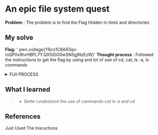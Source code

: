 



# An epic file system quest

**Problem** : The problem is to find the Flag Hidden in hints and directories

## My solve

**Flag:** ' pwn.college{Y6cs1C8AR3qv-mQP0v9tvHBPL7Y.QX5IDO0wSN5gjNzEzW}'
**Thought process** :   Followed the instructions  to get the flag by using and lot of use of cd, cat, ls -a, ls commands



<details>
      <summary>FUll PROCESS</summary>
      hacker@commands~an-epic-filesystem-quest:/$ ls
TEASER  challenge  flag  lib32   media  opt   run   sys  var
bin     dev        home  lib64   mnt    proc  sbin  tmp
boot    etc        lib   libx32  nix    root  srv   usr
hacker@commands~an-epic-filesystem-quest:/$ cat TEASER
Congratulations, you found the clue!
The next clue is in: /usr/lib/python3/dist-packages/_pytest/_io

The next clue is **hidden** --- its filename starts with a '.' character. You'll need to look for it using special options to 'ls'.
hacker@commands~an-epic-filesystem-quest:/$ cat /usr/lib/python3/dist-packages/_pytest/_io
cat: /usr/lib/python3/dist-packages/_pytest/_io: Is a directory
hacker@commands~an-epic-filesystem-quest:/$ cd /usr/lib/python3/dist-packages/_pytest/_io
hacker@commands~an-epic-filesystem-quest:/usr/lib/python3/dist-packages/_pytest/_io$ ls
__init__.py  __pycache__  saferepr.py
hacker@commands~an-epic-filesystem-quest:/usr/lib/python3/dist-packages/_pytest/_io$ ls -a
.  ..  .HINT  __init__.py  __pycache__  saferepr.py
hacker@commands~an-epic-filesystem-quest:/usr/lib/python3/dist-packages/_pytest/_io$ cat .HINT
Tubular find!
The next clue is in: /opt/linux/linux-5.4/tools/arch/s390/include/uapi/asm
hacker@commands~an-epic-filesystem-quest:/usr/lib/python3/dist-packages/_pytest/_io$ ls /opt/linux/linux-5.4/tools/arch/s390/include/uapi/asm
SNIPPET        bpf_perf_event.h  kvm_perf.h  perf_regs.h  sie.h
hacker@commands~an-epic-filesystem-quest:/usr/lib/python3/dist-packages/_pytest/_io$ cd /opt/linux/linux-5.4/tools/arch/s390/include/uapi/asm
hacker@commands~an-epic-filesystem-quest:/opt/linux/linux-5.4/tools/arch/s390/include/uapi/asm$ cat SNIPPET
Congratulations, you found the clue!
The next clue is in: /usr/lib/debug/.build-id/0a

The next clue is **delayed** --- it will not become readable until you enter the directory with 'cd'.
hacker@commands~an-epic-filesystem-quest:/opt/linux/linux-5.4/tools/arch/s390/include/uapi/asm$ cd /usr/lib/debug/.build-id/0a
hacker@commands~an-epic-filesystem-quest:/usr/lib/debug/.build-id/0a$ cd ls -a
bash: cd: too many arguments
hacker@commands~an-epic-filesystem-quest:/usr/lib/debug/.build-id/0a$ ls -a
.   0507fccacd23843237ec32a22b5b0e775814f1.debug  378305aa26a8e32cc408b9f39cae5db5f89740.debug  ALERT
..  323c2e74942fefba5c0cb0efe04575a90b5f1b.debug  7ac23f8e0c32eb01912084316784f6a747fb76.debug  d36faca36ebd36ca68a471902dd21e4a6c0c62.debug
hacker@commands~an-epic-filesystem-quest:/usr/lib/debug/.build-id/0a$ cat ALERT
Congratulations, you found the clue!
The next clue is in: /usr/share/perl/5.30.0/Term

Watch out! The next clue is **trapped**. You'll need to read it out without 'cd'ing into the directory; otherwise, the clue will self destruct!
hacker@commands~an-epic-filesystem-quest:/usr/lib/debug/.build-id/0a$ cat /usr/share/perl/5.30.0/Term
cat: /usr/share/perl/5.30.0/Term: Is a directory
hacker@commands~an-epic-filesystem-quest:/usr/lib/debug/.build-id/0a$ ls -a /usr/share/perl/5.30.0/Term
.  ..  ANSIColor.pm  Cap.pm  Complete.pm  ReadLine.pm  SPOILER-TRAPPED
hacker@commands~an-epic-filesystem-quest:/usr/lib/debug/.build-id/0a$ cat /usr/share/perl/5.30.0/Term/SPOILER-TRAPPED
Tubular find!
The next clue is in: /usr/share/doc/gcc-9-aarch64-linux-gnu-base/gomp
hacker@commands~an-epic-filesystem-quest:/usr/lib/debug/.build-id/0a$ ls -a /usr/share/doc/gcc-9-aarch64-linux-gnu-base/gomp
.  ..  DOSSIER  changelog.gz
hacker@commands~an-epic-filesystem-quest:/usr/lib/debug/.build-id/0a$ cat /usr/share/doc/gcc-9-aarch64-linux-gnu-base/gomp/DOSSIER
Yahaha, you found me!
The next clue is in: /opt/linux/linux-5.4/Documentation/driver-api/mei

The next clue is **hidden** --- its filename starts with a '.' character. You'll need to look for it using special options to 'ls'.
hacker@commands~an-epic-filesystem-quest:/usr/lib/debug/.build-id/0a$ ls -a /opt/linux/linux-5.4/Documentation/driver-api/mei
.  ..  .CUE  hdcp.rst  iamt.rst  index.rst  mei-client-bus.rst  mei.rst  nfc.rst
hacker@commands~an-epic-filesystem-quest:/usr/lib/debug/.build-id/0a$ cd /opt/linux/linux-5.4/Documentation/driver-api/mei/.CUE
bash: cd: /opt/linux/linux-5.4/Documentation/driver-api/mei/.CUE: Not a directory
hacker@commands~an-epic-filesystem-quest:/usr/lib/debug/.build-id/0a$ cat /opt/linux/linux-5.4/Documentation/driver-api/
mei/.CU
cat: /opt/linux/linux-5.4/Documentation/driver-api/mei/.CU: No such file or directory
hacker@commands~an-epic-filesystem-quest:/usr/lib/debug/.build-id/0a$ cd /opt/linux/linux-5.4/Documentation/driver-api/mei
hacker@commands~an-epic-filesystem-quest:/opt/linux/linux-5.4/Documentation/driver-api/mei$ cat .CUE
Lucky listing!
The next clue is in: /opt/linux/linux-5.4/drivers/pci/endpoint
hacker@commands~an-epic-filesystem-quest:/opt/linux/linux-5.4/Documentation/driver-api/mei$ ls -a /opt/linux/linux-5.4/drivers/pci/endpoint
.  ..  INFO  Kconfig  Makefile  functions  pci-ep-cfs.c  pci-epc-core.c  pci-epc-mem.c  pci-epf-core.c
hacker@commands~an-epic-filesystem-quest:/opt/linux/linux-5.4/Documentation/driver-api/mei$ cat /opt/linux/linux-5.4/drivers/pci/endpoint/INFO
Yahaha, you found me!
The next clue is in: /opt/linux/linux-5.4/block

The next clue is **hidden** --- its filename starts with a '.' character. You'll need to look for it using special options to 'ls'.
hacker@commands~an-epic-filesystem-quest:/opt/linux/linux-5.4/Documentation/driver-api/mei$ ls -a /opt/linux/linux-5.4/block
.                      .built-in.a.cmd           blk-integrity.c         blk-mq-virtio.o  bsg.c
..                     .compat_ioctl.o.cmd       blk-ioc.c               blk-mq.c         bsg.o
.GIST                  .elevator.o.cmd           blk-ioc.o               blk-mq.h         built-in.a
.badblocks.o.cmd       .genhd.o.cmd              blk-iocost.c            blk-mq.o         cmdline-parser.c
.bio.o.cmd             .ioctl.o.cmd              blk-iolatency.c         blk-pm.c         compat_ioctl.c
.blk-core.o.cmd        .ioprio.o.cmd             blk-lib.c               blk-pm.h         compat_ioctl.o
.blk-exec.o.cmd        .kyber-iosched.o.cmd      blk-lib.o               blk-pm.o         elevator.c
.blk-flush.o.cmd       .mq-deadline.o.cmd        blk-map.c               blk-rq-qos.c     elevator.o
.blk-ioc.o.cmd         .partition-generic.o.cmd  blk-map.o               blk-rq-qos.h     genhd.c
.blk-lib.o.cmd         .scsi_ioctl.o.cmd         blk-merge.c             blk-rq-qos.o     genhd.o
.blk-map.o.cmd         Kconfig                   blk-merge.o             blk-settings.c   ioctl.c
.blk-merge.o.cmd       Kconfig.iosched           blk-mq-cpumap.c         blk-settings.o   ioctl.o
.blk-mq-cpumap.o.cmd   Makefile                  blk-mq-cpumap.o         blk-softirq.c    ioprio.c
.blk-mq-debugfs.o.cmd  badblocks.c               blk-mq-debugfs-zoned.c  blk-softirq.o    ioprio.o
.blk-mq-pci.o.cmd      badblocks.o               blk-mq-debugfs.c        blk-stat.c       kyber-iosched.c
.blk-mq-sched.o.cmd    bfq-cgroup.c              blk-mq-debugfs.h        blk-stat.h       kyber-iosched.o
.blk-mq-sysfs.o.cmd    bfq-iosched.c             blk-mq-debugfs.o        blk-stat.o       mq-deadline.c
.blk-mq-tag.o.cmd      bfq-iosched.h             blk-mq-pci.c            blk-sysfs.c      mq-deadline.o
.blk-mq-virtio.o.cmd   bfq-wf2q.c                blk-mq-pci.o            blk-sysfs.o      opal_proto.h
.blk-mq.o.cmd          bio-integrity.c           blk-mq-rdma.c           blk-throttle.c   partition-generic.c
.blk-pm.o.cmd          bio.c                     blk-mq-sched.c          blk-timeout.c    partition-generic.o
.blk-rq-qos.o.cmd      bio.o                     blk-mq-sched.h          blk-timeout.o    partitions
.blk-settings.o.cmd    blk-cgroup.c              blk-mq-sched.o          blk-wbt.c        scsi_ioctl.c
.blk-softirq.o.cmd     blk-core.c                blk-mq-sysfs.c          blk-wbt.h        scsi_ioctl.o
.blk-stat.o.cmd        blk-core.o                blk-mq-sysfs.o          blk-zoned.c      sed-opal.c
.blk-sysfs.o.cmd       blk-exec.c                blk-mq-tag.c            blk.h            t10-pi.c
.blk-timeout.o.cmd     blk-exec.o                blk-mq-tag.h            bounce.c
.bounce.o.cmd          blk-flush.c               blk-mq-tag.o            bounce.o
.bsg.o.cmd             blk-flush.o               blk-mq-virtio.c         bsg-lib.c
hacker@commands~an-epic-filesystem-quest:/opt/linux/linux-5.4/Documentation/driver-api/mei$ cat /opt/linux/linux-5.4/blo
ck/.GIST
CONGRATULATIONS! Your perserverence has paid off, and you have found the flag!
It is: pwn.college{Y6cs1C8AR3qv-mQP0v9tvHBPL7Y.QX5IDO0wSN5gjNzEzW}
hacker@commands~an-epic-filesystem-quest:/opt/linux/linux-5.4/Documentation/driver-api/mei$
    </details>



## What I learned
>* Bette rundestood the use of cammands *cat* *ls-a* and *cd*
## References
Just Used The Insructions
